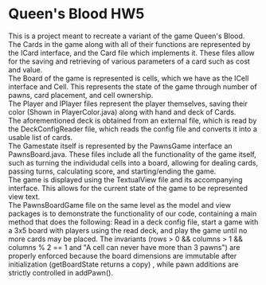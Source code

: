 # Queen's Blood HW5
This is a project meant to recreate a variant of the game Queen's Blood.  
The Cards in the game along with all of their functions are represented by the ICard interface, and the Card file which implements it. These files allow for the saving and retrieving of various parameters of a card such as cost and value.  
The Board of the game is represented is cells, which we have as the ICell interface and Cell. This represents the state of the game through number of pawns, card placement, and cell ownership.   
The Player and IPlayer files represent the player themselves, saving their color (Shown in PlayerColor.java) along with hand and deck of Cards.  
The aforementioned deck is obtained from an external file, which is read by the DeckConfigReader file, which reads the config file and converts it into a usable list of cards.  
The Gamestate itself is represented by the PawnsGame interface an PawnsBoard.java. These files include all the functionality of the game itself, such as turning the individudal cells into a board, allowing for dealing cards, passing turns, calculating score, and starting/ending the game.  
The game is displayed using the TextualView file and its accompanying interface. This allows for the current state of the game to be represented view text.  
The PawnsBoardGame file on the same level as the model and view packages is to demonstrate the functionality of our code, containing a main method that does the following: Read in a deck config file, start a game with a 3x5 board with players using the read deck, and play the game until no more cards may be placed.
The invariants (rows > 0 && columns > 1 && columns % 2 == 1 and "A cell can never have more than 3 pawns") are properly enforced because the board dimensions are immutable after initialization (getBoardState returns a copy) , while pawn additions are strictly controlled in addPawn().
